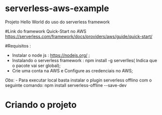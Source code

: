 # serverless-aws-example
Projeto Hello World do uso do serverless framework 

#Link do framework Quick-Start no AWS 
https://serverless.com/framework/docs/providers/aws/guide/quick-start/

#Requisitos : 
 - Instalar o node js : https://nodejs.org/ ; 
 - Instalando o serverless framework : npm install -g serverlles( Indica que o pacote vai ser global);
 - Crie uma conta na AWS e Configure as credenciais no  AWS;
 
 *Obs*: 
     - Para executar local basta instalar o plugin serverless offlino  com o seguinte comando: npm install serverless-offline --save-dev
 
# Criando o projeto
 
    
